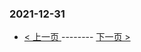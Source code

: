 ### 2021-12-31 
 

- [ < 上一页 ](https://github.com/able8/weibo-hot-record/blob/master/2021-12-30.md) -------- [ 下一页 > ](https://github.com/able8/weibo-hot-record/blob/master/2022-01-01.md)